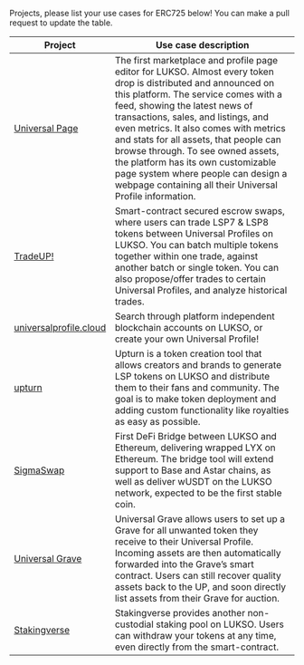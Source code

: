 Projects, please list your use cases for ERC725 below!
You can make a pull request to update the table.

| Project | Use case description |
| --- | --- |
| [Universal Page](https://universal.page/) | The first marketplace and profile page editor for LUKSO. Almost every token drop is distributed and announced on this platform. The service comes with a feed, showing the latest news of transactions, sales, and listings, and even metrics. It also comes with metrics and stats for all assets, that people can browse through. To see owned assets, the platform has its own customizable page system where people can design a webpage containing all their Universal Profile information. |
| [TradeUP!](https://www.tradeup.live/) | Smart-contract secured escrow swaps, where users can trade LSP7 & LSP8 tokens between Universal Profiles on LUKSO. You can batch multiple tokens together within one trade, against another batch or single token. You can also propose/offer trades to certain Universal Profiles, and analyze historical trades. |
| [universalprofile.cloud](https://universalprofile.cloud/) | Search through platform independent blockchain accounts on LUKSO, or create your own Universal Profile! |
| [upturn](https://upturn.live/) | Upturn is a token creation tool that allows creators and brands to generate LSP tokens on LUKSO and distribute them to their fans and community. The goal is to make token deployment and adding custom functionality like royalties as easy as possible. |
| [SigmaSwap](https://app.sigmaswap.io/en) | First DeFi Bridge between LUKSO and Ethereum, delivering wrapped LYX on Ethereum. The bridge tool will extend support to Base and Astar chains, as well as deliver wUSDT on the LUKSO network, expected to be the first stable coin. |
| [Universal Grave](https://universalgrave.com/) | Universal Grave allows users to set up a Grave for all unwanted token they receive to their Universal Profile. Incoming assets are then automatically forwarded into the Grave’s smart contract. Users can still recover quality assets back to the UP, and soon directly list assets from their Grave for auction. |
| [Stakingverse](https://app.stakingverse.io/) | Stakingverse provides another non-custodial staking pool on LUKSO. Users can withdraw your tokens at any time, even directly from the smart-contract. |
